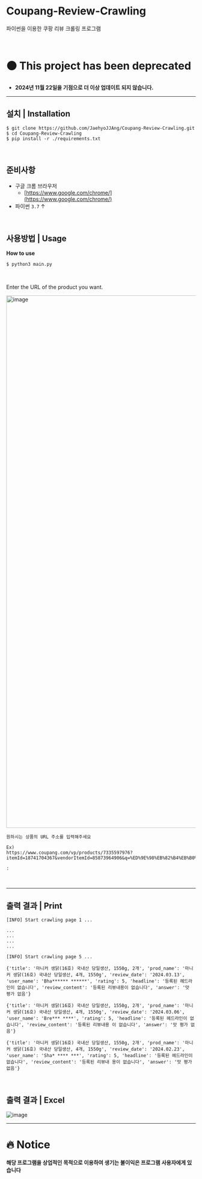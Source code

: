 # Coupang-Review-Crawling

파이썬을 이용한 쿠팡 리뷰 크롤링 프로그램


<br>

# 🟠 This project has been deprecated

- **2024년 11월 22일을 기점으로 더 이상 업데이트 되지 않습니다.**

*** 

## 설치 | Installation

```
$ git clone https://github.com/JaehyoJJAng/Coupang-Review-Crawling.git
$ cd Coupang-Review-Crawling
$ pip install -r ./requirements.txt
```

<br>

## 준비사항

- 구글 크롬 브라우저
  - [https://www.google.com/chrome/](https://www.google.com/chrome/)
- 파이썬 `3.7` ↑

<br>

## 사용방법 | Usage

**How to use**  
```
$ python3 main.py
```

<br>

Enter the URL of the product you want.

<img width="1417" alt="image" src="https://user-images.githubusercontent.com/91415701/197674856-31baa0b0-90b6-4cf9-9f3b-d5039ddc62ca.png">  

```shell
원하시는 상품의 URL 주소를 입력해주세요

Ex)
https://www.coupang.com/vp/products/7335597976?itemId=18741704367&vendorItemId=85873964906&q=%ED%9E%98%EB%82%B4%EB%B0%94+%EC%B4%88%EC%BD%94+%EC%8A%A4%EB%8B%88%EC%BB%A4%EC%A6%88&itemsCount=36&searchId=0c5c84d537bc41d1885266961d853179&rank=2&isAddedCart=

:
```

<br>

***

## 출력 결과 | Print

```
[INFO] Start crawling page 1 ...

...
...
...
...

[INFO] Start crawling page 5 ...

{'title': '마니커 생닭(16호) 국내산 당일생산, 1550g, 2개', 'prod_name': '마니커 생닭(16호) 국내산 당일생산, 4개, 1550g', 'review_date': '2024.03.13', 'user_name': 'Bha****** ******', 'rating': 5, 'headline': '등록된 헤드라인이 없습니다', 'review_content': '등록된 리뷰내용이 없습니다', 'answer': '맛 평가 없음'}

{'title': '마니커 생닭(16호) 국내산 당일생산, 1550g, 2개', 'prod_name': '마니커 생닭(16호) 국내산 당일생산, 4개, 1550g', 'review_date': '2024.03.06', 'user_name': 'Bre*** ****', 'rating': 5, 'headline': '등록된 헤드라인이 없습니다', 'review_content': '등록된 리뷰내용 이 없습니다', 'answer': '맛 평가 없음'}

{'title': '마니커 생닭(16호) 국내산 당일생산, 1550g, 2개', 'prod_name': '마니커 생닭(16호) 국내산 당일생산, 4개, 1550g', 'review_date': '2024.02.23', 'user_name': 'Sha* **** ***', 'rating': 5, 'headline': '등록된 헤드라인이 없습니다', 'review_content': '등록된 리뷰내 용이 없습니다', 'answer': '맛 평가 없음'}
```

<br>

## 출력 결과 | Excel

![image](https://github.com/JaehyoJJAng/githubio.comment/assets/91415701/050415c6-2320-4d01-8d34-abb5358a314c)

***

# 🔥 Notice

**해당 프로그램을 상업적인 목적으로 이용하여 생기는 불이익은 프로그램 사용자에게 있습니다**
